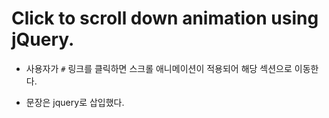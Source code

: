 # Click to scroll down animation using jQuery.

* 사용자가 `#` 링크를 클릭하면 스크롤 애니메이션이 적용되어 해당 섹션으로 이동한다.

* 문장은 jquery로 삽입했다.